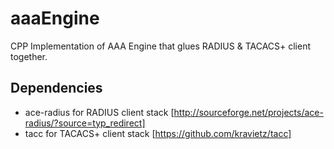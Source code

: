 # aaaEngine
CPP Implementation of AAA Engine that glues RADIUS &amp; TACACS+ client together.

## Dependencies
* ace-radius for RADIUS client stack [http://sourceforge.net/projects/ace-radius/?source=typ_redirect]
* tacc for TACACS+ client stack [https://github.com/kravietz/tacc]
